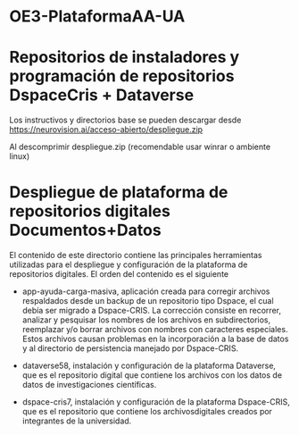 # OE3-PlataformaAA-UA
# Repositorios de instaladores y programación de repositorios DspaceCris + Dataverse
Los instructivos y directorios base se pueden descargar desde https://neurovision.ai/acceso-abierto/despliegue.zip 

Al descomprimir despliegue.zip (recomendable usar winrar o ambiente linux)
# Despliegue de plataforma de repositorios digitales Documentos+Datos

El contenido de este directorio contiene las principales herramientas utilizadas para el despliegue y configuración de la plataforma de repositorios digitales. El orden del contenido es el siguiente

* app-ayuda-carga-masiva, aplicación creada para corregir archivos respaldados desde un backup de un repositorio tipo Dspace, el cual debía ser migrado a Dspace-CRIS. La corrección consiste en recorrer, analizar y pesquisar los nombres de los archivos en subdirectorios, reemplazar y/o borrar archivos con nombres con caracteres especiales. Estos archivos causan problemas en la incorporación a la base de datos y al directorio de persistencia manejado por Dspace-CRIS.

* dataverse58, instalación y configuración de la plataforma Dataverse, que es el repositorio digital que contiene los archivos con los datos de datos de investigaciones científicas.

* dspace-cris7, instalación y configuración de la plataforma Dspace-CRIS, que es el repositorio que contiene los archivosdigitales creados por integrantes de la universidad.


